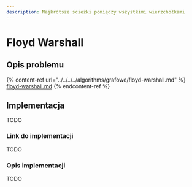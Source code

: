 ```yaml
---
description: Najkrótsze ścieżki pomiędzy wszystkimi wierzchołkami
---
```


# Floyd Warshall

## Opis problemu

{% content-ref url="../../../../algorithms/grafowe/floyd-warshall.md" %}
[floyd-warshall.md](../../../../algorithms/grafowe/floyd-warshall.md)
{% endcontent-ref %}

## Implementacja

TODO

### Link do implementacji

TODO

### Opis implementacji

TODO
